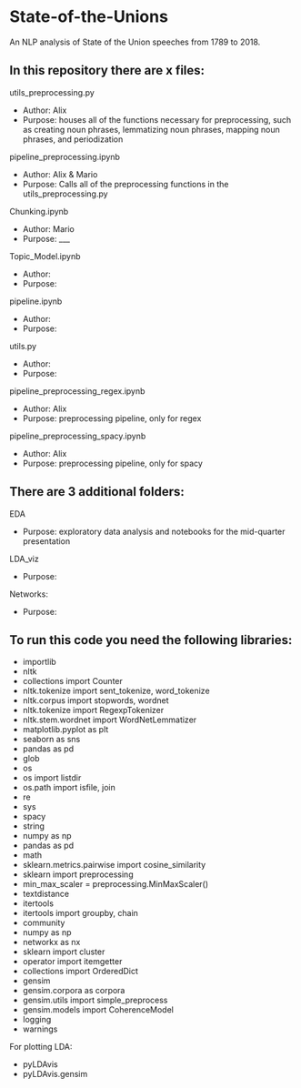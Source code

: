 # State-of-the-Unions
An NLP analysis of State of the Union speeches from 1789 to 2018. 

## In this repository there are x files:

utils_preprocessing.py
- Author: Alix
- Purpose: houses all of the functions necessary for preprocessing, such as creating noun phrases, lemmatizing noun phrases, mapping noun phrases, and periodization 

pipeline_preprocessing.ipynb
- Author: Alix & Mario
- Purpose: Calls all of the preprocessing functions in the utils_preprocessing.py

Chunking.ipynb
- Author: Mario
- Purpose: ___

Topic_Model.ipynb
- Author:
- Purpose:

pipeline.ipynb
- Author:
- Purpose:

utils.py
- Author: 
- Purpose:

pipeline_preprocessing_regex.ipynb
- Author: Alix
- Purpose: preprocessing pipeline, only for regex

pipeline_preprocessing_spacy.ipynb
- Author: Alix
- Purpose: preprocessing pipeline, only for spacy


## There are 3 additional folders: 

EDA
- Purpose: exploratory data analysis and notebooks for the mid-quarter presentation

LDA_viz
- Purpose:

Networks:
- Purpose:

## To run this code you need the following libraries:

- importlib
- nltk
- collections import Counter
- nltk.tokenize import sent_tokenize, word_tokenize
- nltk.corpus import stopwords, wordnet
- nltk.tokenize import RegexpTokenizer
- nltk.stem.wordnet import WordNetLemmatizer
- matplotlib.pyplot as plt
- seaborn as sns
- pandas as pd
- glob
- os
- os import listdir
- os.path import isfile, join
- re
- sys
- spacy
- string
- numpy as np
- pandas as pd
- math
- sklearn.metrics.pairwise import cosine_similarity
- sklearn import preprocessing
- min_max_scaler = preprocessing.MinMaxScaler()
- textdistance
- itertools
- itertools import groupby, chain
- community
- numpy as np
- networkx as nx
- sklearn import cluster
- operator import itemgetter
- collections import OrderedDict
- gensim
- gensim.corpora as corpora
- gensim.utils import simple_preprocess
- gensim.models import CoherenceModel
- logging
- warnings

For plotting LDA:
- pyLDAvis
- pyLDAvis.gensim

